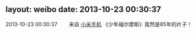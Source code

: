 layout: weibo
date: 2013-10-23 00:30:37
---
<meta name="referrer" content="no-referrer" />

2013-10-23 00:30:37  &nbsp;&nbsp;&nbsp;&nbsp;&nbsp;&nbsp; 来自 <a href="http://app.weibo.com/t/feed/22zMnn" rel="nofollow">小米手机</a>
《少年福尔摩斯》竟然是85年的片子！ ​​​
